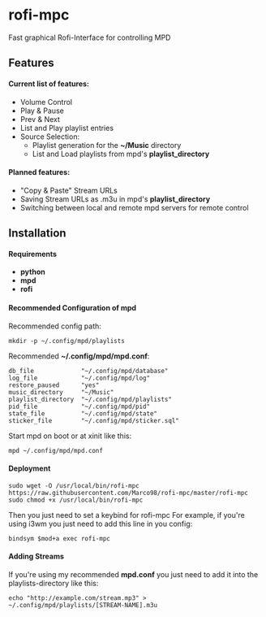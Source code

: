 # rofi-mpc
Fast graphical Rofi-Interface for controlling MPD
## Features
#### Current list of features:
* Volume Control
* Play & Pause
* Prev & Next
* List and Play playlist entries
* Source Selection:
  * Playlist generation for the **~/Music** directory
  * List and Load playlists from mpd's **playlist_directory**
#### Planned features:
* "Copy & Paste" Stream URLs
* Saving Stream URLs as .m3u in mpd's **playlist_directory**
* Switching between local and remote mpd servers for remote control
## Installation
#### Requirements
* **python**
* **mpd**
* **rofi**
#### Recommended Configuration of mpd
Recommended config path:
```
mkdir -p ~/.config/mpd/playlists
```
Recommended **~/.config/mpd/mpd.conf**:
```
db_file				"~/.config/mpd/database"
log_file			"~/.config/mpd/log"
restore_paused		"yes"
music_directory		"~/Music"
playlist_directory	"~/.config/mpd/playlists"
pid_file			"~/.config/mpd/pid"
state_file			"~/.config/mpd/state"
sticker_file		"~/.config/mpd/sticker.sql"
```
Start mpd on boot or at xinit like this:
```
mpd ~/.config/mpd/mpd.conf
```
#### Deployment
```
sudo wget -O /usr/local/bin/rofi-mpc  https://raw.githubusercontent.com/Marco98/rofi-mpc/master/rofi-mpc
sudo chmod +x /usr/local/bin/rofi-mpc
```
Then you just need to set a keybind for rofi-mpc
For example, if you're using i3wm you just need to add this line in you config:
```
bindsym $mod+a exec rofi-mpc
```
#### Adding Streams
If you're using my recommended **mpd.conf** you just need to add it into the playlists-directory like this:
```
echo "http://example.com/stream.mp3" > ~/.config/mpd/playlists/[STREAM-NAME].m3u
```
